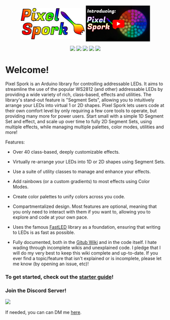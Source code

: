 <p align="center">
   <p align="center">
      <img align="center" width="40%" src = "https://github.com/AlbertGBarber/Pixel-Spork-Wiki-Images/blob/main/Logo/Logo%20Rainbow.png" alt="Pixel Spork Logo">
      <a href="https://youtu.be/n6MAIFuHd8U"><img align="center"  width="40%" src="https://github.com/AlbertGBarber/Pixel-Spork-Wiki-Images/blob/main/Images/Thumb%20Play.png"></a>
   </p>
   <p align="center">
      <a href="https://reference.arduino.cc/reference/en/libraries/pixel_spork/"</a><img src="https://img.shields.io/badge/Pixel%20Spork-DarkGreen?logo=Arduino&logoColor=Grey&label=Library%20Manager"></a>
      <a href="https://github.com/AlbertGBarber/PixelSpork/wiki/"</a><img src="https://img.shields.io/badge/Wiki-blue?style=flat-square&logo=Wikipedia&labelColor=black"></a>
      <a href="https://discord.gg/xZHcvXqq"><img src="https://img.shields.io/badge/Discord-blue?style=flat-square&logo=discord&labelColor=black"></a>
      <a href="https://github.com/AlbertGBarber/PixelSpork/wiki/Overview"><img src="https://img.shields.io/badge/Starter%20Guide-blue?style=flat-square&logo=Github&labelColor=black"></a>
      <a href="https://github.com/AlbertGBarber/PixelSpork/blob/main/LICENSE"><img src="https://img.shields.io/github/license/AlbertGBarber/PixelSpork?color=blue&style=flat-square&labelColor=black"></a>
   </p>
</p>

# Welcome!

Pixel Spork is an Arduino library for controlling addressable LEDs. It aims to streamline the use of the popular WS2812 (and other) addressable LEDs by providing a wide variety of rich, class-based, effects and utilities. The library's stand-out feature is "Segment Sets", allowing you to intuitively arrange your LEDs into virtual 1 or 2D shapes. Pixel Spork lets users code at their own comfort level by only requiring a few core tools to operate, but providing many more for power users. Start small with a simple 1D Segment Set and effect, and scale up over time to fully 2D Segment Sets, using multiple effects, while managing multiple palettes, color modes, utilities and more!

Features:

* Over 40 class-based, deeply customizable effects.

* Virtually re-arrange your LEDs into 1D or 2D shapes using Segment Sets.

* Use a suite of utility classes to manage and enhance your effects.

* Add rainbows (or a custom gradients) to most effects using Color Modes.

* Create color palettes to unify colors across you code.

* Compartmentalized design. Most features are optional, meaning that you only need to interact with them if you want to, allowing you to explore and code at your own pace.

* Uses the famous [FastLED](https://github.com/FastLED/FastLED) library as a foundation, ensuring that writing to LEDs is as fast as possible.

* Fully documented, both in the [Gitub Wiki](https://github.com/AlbertGBarber/PixelSpork/wiki) and in the code itself. I hate wading through incomplete wikis and unexplained code. I pledge that I will do my very best to keep this wiki complete and up-to-date. If you ever find a topic/feature that isn't explained or is incomplete, please let me know (by opening an issue, etc)!

### To get started, check out the [starter guide](https://github.com/AlbertGBarber/PixelSpork/wiki/Overview)!

### Join the Discord Server!

<a href="https://discord.gg/xZHcvXqq"><img src="https://discordapp.com/api/guilds/1235341175175774361/widget.png?style=banner2" width="25%"></a>

If needed, you can can DM me [here](https://discord.com/users/abarb_255).
